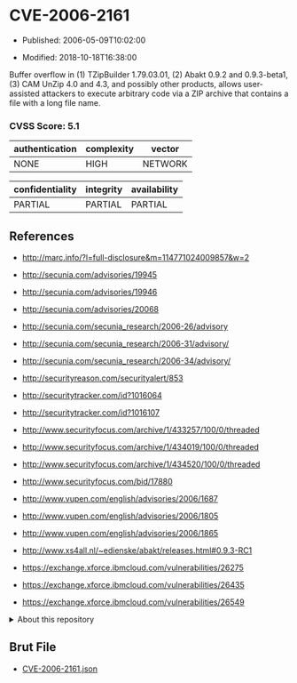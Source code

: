 # CVE-2006-2161

- Published: 2006-05-09T10:02:00

- Modified: 2018-10-18T16:38:00

Buffer overflow in (1) TZipBuilder 1.79.03.01, (2) Abakt 0.9.2 and 0.9.3-beta1, (3) CAM UnZip 4.0 and 4.3, and possibly other products, allows user-assisted attackers to execute arbitrary code via a ZIP archive that contains a file with a long file name.

### CVSS Score: **5.1**

| authentication | complexity | vector |
| --- | --- | --- |
| NONE | HIGH | NETWORK |

| confidentiality | integrity | availability |
| --- | --- | --- |
| PARTIAL | PARTIAL | PARTIAL |

## References

* http://marc.info/?l=full-disclosure&m=114771024009857&w=2

* http://secunia.com/advisories/19945

* http://secunia.com/advisories/19946

* http://secunia.com/advisories/20068

* http://secunia.com/secunia_research/2006-26/advisory

* http://secunia.com/secunia_research/2006-31/advisory/

* http://secunia.com/secunia_research/2006-34/advisory/

* http://securityreason.com/securityalert/853

* http://securitytracker.com/id?1016064

* http://securitytracker.com/id?1016107

* http://www.securityfocus.com/archive/1/433257/100/0/threaded

* http://www.securityfocus.com/archive/1/434019/100/0/threaded

* http://www.securityfocus.com/archive/1/434520/100/0/threaded

* http://www.securityfocus.com/bid/17880

* http://www.vupen.com/english/advisories/2006/1687

* http://www.vupen.com/english/advisories/2006/1805

* http://www.vupen.com/english/advisories/2006/1865

* http://www.xs4all.nl/~edienske/abakt/releases.html#0.9.3-RC1

* https://exchange.xforce.ibmcloud.com/vulnerabilities/26275

* https://exchange.xforce.ibmcloud.com/vulnerabilities/26435

* https://exchange.xforce.ibmcloud.com/vulnerabilities/26549

<details>
<summary>About this repository</summary> 

  This repository is part of the project [Live Hack CVE](https://github.com/Live-Hack-CVE). Main website can be found [www.live-hack.org](https://www.live-hack.org) 
  
  Made by [Sn0wAlice](https://github.com/Sn0wAlice) for the people that care about security and need to have a feed of the latest CVEs. Hope you enjoy it, don't forget to star the repo and follow me on [Twitter](https://twitter.com/Sn0wAlice) and [Github](https://github.com/Sn0wAlice). And that is my [personnal website](https://www.alice-snow.me/)

  - [Home Page](https://github.com/Live-Hack-CVE)
  - [Framework](https://github.com/Live-Hack-CVE/cve-framework)
  - [CVE database](https://github.com/Live-Hack-CVE/full_database)
  - [Changelog](https://github.com/Live-Hack-CVE/Changelog)
</details>

## Brut File

* [CVE-2006-2161.json](https://raw.githubusercontent.com/Live-Hack-CVE/full_database/main/cves/2006/CVE-2006-2161.json)

